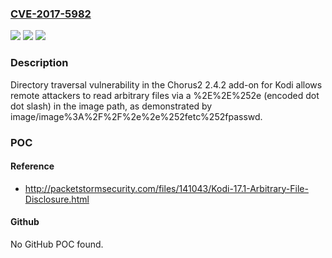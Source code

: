 ### [CVE-2017-5982](https://cve.mitre.org/cgi-bin/cvename.cgi?name=CVE-2017-5982)
![](https://img.shields.io/static/v1?label=Product&message=n%2Fa&color=blue)
![](https://img.shields.io/static/v1?label=Version&message=n%2Fa&color=blue)
![](https://img.shields.io/static/v1?label=Vulnerability&message=n%2Fa&color=brighgreen)

### Description

Directory traversal vulnerability in the Chorus2 2.4.2 add-on for Kodi allows remote attackers to read arbitrary files via a %2E%2E%252e (encoded dot dot slash) in the image path, as demonstrated by image/image%3A%2F%2F%2e%2e%252fetc%252fpasswd.

### POC

#### Reference
- http://packetstormsecurity.com/files/141043/Kodi-17.1-Arbitrary-File-Disclosure.html

#### Github
No GitHub POC found.

